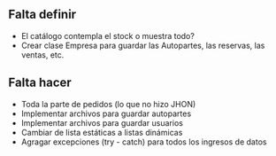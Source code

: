 ## Falta definir
- El catálogo contempla el stock o muestra todo?
- Crear clase Empresa para guardar las Autopartes, las reservas, las ventas, etc.
## Falta hacer
- Toda la parte de pedidos (lo que no hizo JHON)
- Implementar archivos para guardar autopartes
- Implementar archivos para guardar usuarios
- Cambiar de lista estáticas a listas dinámicas
- Agragar excepciones (try - catch) para todos los ingresos de datos
